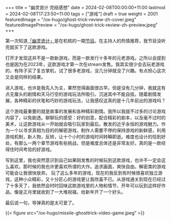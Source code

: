 +++
title = "幽灵诡计 完结感想"
date = 2024-02-08T00:00:00+11:00
lastmod = 2024-02-08T17:23:50+11:00
tags = ["游戏"]
draft = true
weight = 2001
featuredImage = "/ox-hugo/ghost-trick-review-zh-cover.jpeg"
featuredImagePreview = "/ox-hugo/ghost-trick-review-zh-preview.jpeg"
+++

第一次知道[「幽灵诡计」](https://store.steampowered.com/app/1967430/Ghost_Trick_Phantom_Detective/)是在机核的一期[节目](https://www.gcores.com/radios/176229)。在主持人的热情推荐，我节目没听完就买下了这款游戏。

<!--more-->

打开才发现这并不是一款新游戏，而是一款发行十多年的元老游戏。之所以会提到也是因为在2023年，这款游戏才第一次在stream发售。我其实很少会去玩老游戏的，有阵子买了复古掌机，试了很多老游戏，没几分钟就没了兴趣。有点担心这次又会是同样的结果。

进入游戏，也许是我先入为主，果然觉得画面很古早。但是没有几分钟，我就这有点无厘头的剧情和天马行空的游戏玩法所吸引。沉迷其中不能自拔。随着剧情发展，各种精彩的伏笔和巧妙的游戏玩法，让我感叹这真的是十几年前出的游戏吗？

这个游戏最重要的就是故事的发展和各种精彩剧情。我所以我就不过多的讨论游戏内容了，以免剧透。聊聊玩的感受：好的创意，配合精彩的剧本，以及毫不过时的美术，让这款游戏从一开始就会吸引玩家到最后。散发的近乎永恒的游戏魅力。作为一个以寻求真相为目的的解密游戏，制作人需要不停的保持游戏的新鲜感，利用游戏机制，新人物，反转，让十个小时的游戏时间转瞬即逝。难度也设计的恰到好处，有那么一两个章节游戏有些挑战，但是难度总体还是非常友好。真的是一款经得住时间考验的好游戏。

写到这里，我也突然意识到自己如果刚发售的时候玩到这款游戏，也许不一定会这么喜欢。那时候的我也许更喜欢所谓的大作。追求画面，爽快自由。解密类的游戏可能会让我很快放弃。 玩了这么多年的游戏，现在的我反到有时候很喜欢独立游戏，这种小众精彩，又十分匠心的游戏更让我欣喜不已。从游戏通关到现在已经过了十多天了，我依然会时时回味这款游戏里的人物和情节，开年可以玩到这样好作品，像是正月里就收到了一大堆祝福，给新年开了一个好头。

最后说一句，导弹真的是太可爱了。

{{< figure src="/ox-hugo/missile-ghosttrick-video-game.jpeg" >}}
